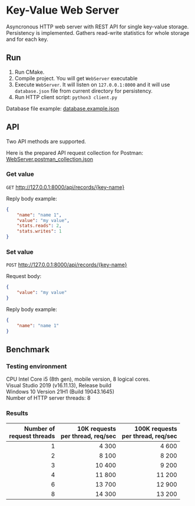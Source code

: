 # Key-Value Web Server

Asyncronous HTTP web server with REST API for single key-value storage.
Persistency is implemented.
Gathers read-write statistics for whole storage and for each key.

## Run

1. Run CMake.
2. Compile project. You will get `WebServer` executable
3. Execute `WebServer`. It will listen on `127.0.0.1:8000` and it will use `database.json` file from current directory for persistency.
4. Run HTTP client script: `python3 client.py`

Database file example:
[database.example.json](database.example.json)

## API

Two API methods are supported.

Here is the prepared API request collection for Postman:
[WebServer.postman_collection.json](WebServer.postman_collection.json)

### Get value

`GET` <http://127.0.0.1:8000/api/records/{key-name}>

Reply body example:

```json
{
    "name": "name 1",
    "value": "my value",
    "stats.reads": 2,
    "stats.writes": 1
}
```

### Set value

`POST` <http://127.0.0.1:8000/api/records/{key-name}>

Request body:

```json
{
    "value": "my value"
}
```

Reply body example:

```json
{
    "name": "name 1"
}
```

## Benchmark

### Testing environment

CPU Intel Core i5 (8th gen), mobile version, 8 logical cores.  
Visual Studio 2019 (v16.11.13), Release build  
Windows 10 Version 21H1 (Build 19043.1645)  
Number of HTTP server threads: 8

### Results

| Number of <br/>request threads | 10K requests <br/>per thread, req/sec | 100K requests <br/>per thread, req/sec |
|---:|------:|-------:|
| 1 |  4 300 |  4 600 |
| 2 |  8 100 |  8 200 |
| 3 | 10 400 |  9 200 |
| 4 | 11 800 | 11 200 |
| 6 | 13 700 | 12 900 |
| 8 | 14 300 | 13 200 |
